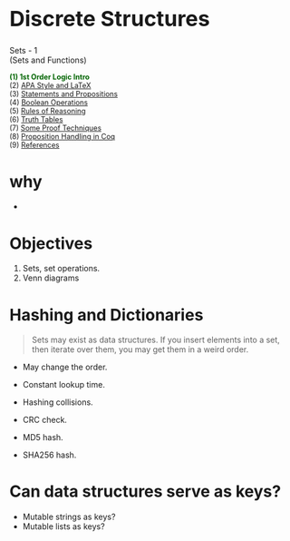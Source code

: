 # &nbsp;

<hgroup>

<h1 style="font-size:28pt">Discrete Structures</h1>

<blue>Sets - 1   
(Sets and Functions)</blue>

</hgroup><hgroup style="font-size:90%">

<span style="color:darkgreen">**(1) 1st Order Logic Intro**</span>  
<span>(2) [APA Style and LaTeX](#section-1)</span>  
<span>(3) [Statements and Propositions](#section-2)</span>  
<span>(4) [Boolean Operations](#section-3)</span>  
<span>(5) [Rules of Reasoning](#section-4)</span>  
<span>(6) [Truth Tables](#section-5)</span>  
<span>(7) [Some Proof Techniques](#section-6)</span>  
<span>(8) [Proposition Handling in Coq](#section-7)</span>  
<span>(9) [References](#section-7)</span>

</hgroup>



# <lo-why/> why

<div class="bigWhy">

</div>

<div class="smallWhy">

* 

</div>

 
# <lo-summary/> Objectives

1. Sets, set operations.
2. Venn diagrams








# <lo-yellow/> Hashing and Dictionaries

> Sets may exist as data structures. If you insert elements into a set, 
then iterate over them, you may get them in a weird order. 

* May change the order. 
* Constant lookup time. 
* Hashing collisions. 

* CRC check. 
* MD5 hash. 
* SHA256 hash.

# <lo-yellow/> Can data structures serve as keys?

* Mutable strings as keys?
* Mutable lists as keys?










